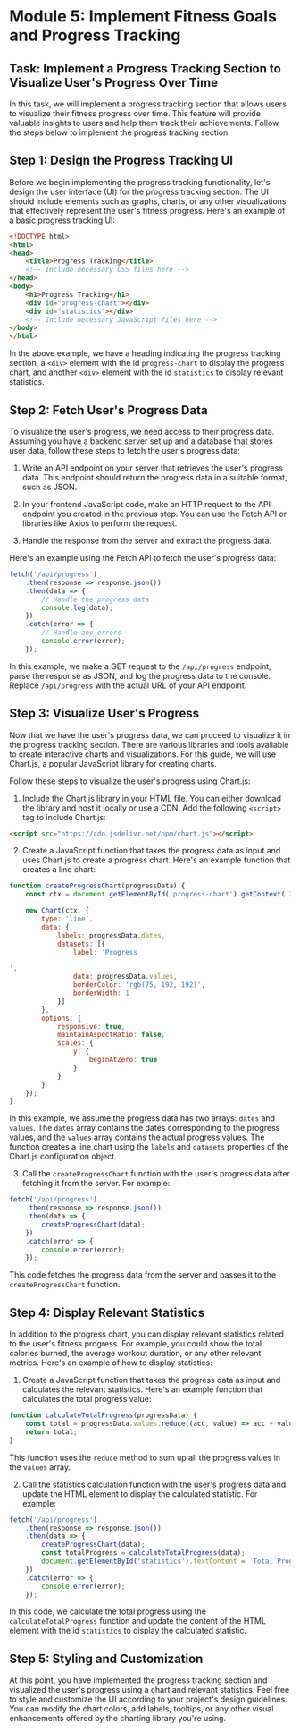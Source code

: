 # Module 5: Implement Fitness Goals and Progress Tracking

## Task: Implement a Progress Tracking Section to Visualize User's Progress Over Time

In this task, we will implement a progress tracking section that allows users to visualize their fitness progress over time. This feature will provide valuable insights to users and help them track their achievements. Follow the steps below to implement the progress tracking section.

## Step 1: Design the Progress Tracking UI

Before we begin implementing the progress tracking functionality, let's design the user interface (UI) for the progress tracking section. The UI should include elements such as graphs, charts, or any other visualizations that effectively represent the user's fitness progress. Here's an example of a basic progress tracking UI:

```html
<!DOCTYPE html>
<html>
<head>
    <title>Progress Tracking</title>
    <!-- Include necessary CSS files here -->
</head>
<body>
    <h1>Progress Tracking</h1>
    <div id="progress-chart"></div>
    <div id="statistics"></div>
    <!-- Include necessary JavaScript files here -->
</body>
</html>
```

In the above example, we have a heading indicating the progress tracking section, a `<div>` element with the id `progress-chart` to display the progress chart, and another `<div>` element with the id `statistics` to display relevant statistics.

## Step 2: Fetch User's Progress Data

To visualize the user's progress, we need access to their progress data. Assuming you have a backend server set up and a database that stores user data, follow these steps to fetch the user's progress data:

1. Write an API endpoint on your server that retrieves the user's progress data. This endpoint should return the progress data in a suitable format, such as JSON.

2. In your frontend JavaScript code, make an HTTP request to the API endpoint you created in the previous step. You can use the Fetch API or libraries like Axios to perform the request.

3. Handle the response from the server and extract the progress data.

Here's an example using the Fetch API to fetch the user's progress data:

```javascript
fetch('/api/progress')
    .then(response => response.json())
    .then(data => {
        // Handle the progress data
        console.log(data);
    })
    .catch(error => {
        // Handle any errors
        console.error(error);
    });
```

In this example, we make a GET request to the `/api/progress` endpoint, parse the response as JSON, and log the progress data to the console. Replace `/api/progress` with the actual URL of your API endpoint.

## Step 3: Visualize User's Progress

Now that we have the user's progress data, we can proceed to visualize it in the progress tracking section. There are various libraries and tools available to create interactive charts and visualizations. For this guide, we will use Chart.js, a popular JavaScript library for creating charts.

Follow these steps to visualize the user's progress using Chart.js:

1. Include the Chart.js library in your HTML file. You can either download the library and host it locally or use a CDN. Add the following `<script>` tag to include Chart.js:

```html
<script src="https://cdn.jsdelivr.net/npm/chart.js"></script>
```

2. Create a JavaScript function that takes the progress data as input and uses Chart.js to create a progress chart. Here's an example function that creates a line chart:

```javascript
function createProgressChart(progressData) {
    const ctx = document.getElementById('progress-chart').getContext('2d');

    new Chart(ctx, {
        type: 'line',
        data: {
            labels: progressData.dates,
            datasets: [{
                label: 'Progress

',
                data: progressData.values,
                borderColor: 'rgb(75, 192, 192)',
                borderWidth: 1
            }]
        },
        options: {
            responsive: true,
            maintainAspectRatio: false,
            scales: {
                y: {
                    beginAtZero: true
                }
            }
        }
    });
}
```

In this example, we assume the progress data has two arrays: `dates` and `values`. The `dates` array contains the dates corresponding to the progress values, and the `values` array contains the actual progress values. The function creates a line chart using the `labels` and `datasets` properties of the Chart.js configuration object.

3. Call the `createProgressChart` function with the user's progress data after fetching it from the server. For example:

```javascript
fetch('/api/progress')
    .then(response => response.json())
    .then(data => {
        createProgressChart(data);
    })
    .catch(error => {
        console.error(error);
    });
```

This code fetches the progress data from the server and passes it to the `createProgressChart` function.

## Step 4: Display Relevant Statistics

In addition to the progress chart, you can display relevant statistics related to the user's fitness progress. For example, you could show the total calories burned, the average workout duration, or any other relevant metrics. Here's an example of how to display statistics:

1. Create a JavaScript function that takes the progress data as input and calculates the relevant statistics. Here's an example function that calculates the total progress value:

```javascript
function calculateTotalProgress(progressData) {
    const total = progressData.values.reduce((acc, value) => acc + value, 0);
    return total;
}
```

This function uses the `reduce` method to sum up all the progress values in the `values` array.

2. Call the statistics calculation function with the user's progress data and update the HTML element to display the calculated statistic. For example:

```javascript
fetch('/api/progress')
    .then(response => response.json())
    .then(data => {
        createProgressChart(data);
        const totalProgress = calculateTotalProgress(data);
        document.getElementById('statistics').textContent = `Total Progress: ${totalProgress}`;
    })
    .catch(error => {
        console.error(error);
    });
```

In this code, we calculate the total progress using the `calculateTotalProgress` function and update the content of the HTML element with the id `statistics` to display the calculated statistic.

## Step 5: Styling and Customization

At this point, you have implemented the progress tracking section and visualized the user's progress using a chart and relevant statistics. Feel free to style and customize the UI according to your project's design guidelines. You can modify the chart colors, add labels, tooltips, or any other visual enhancements offered by the charting library you're using.

